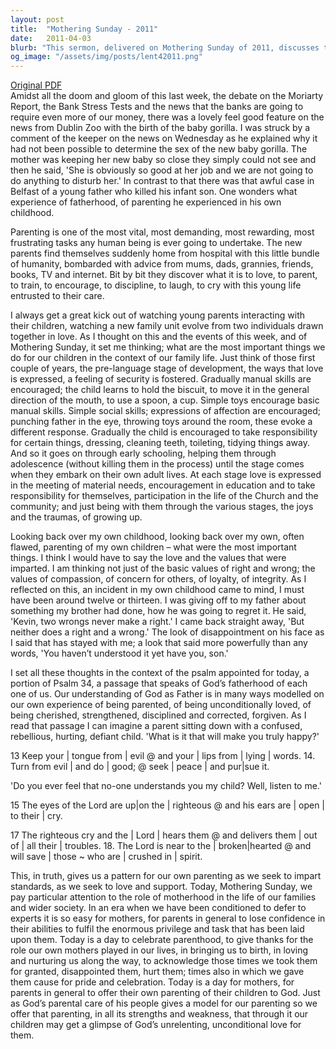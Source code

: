 ```yaml
---
layout: post
title:  "Mothering Sunday - 2011"
date:   2011-04-03
blurb: "This sermon, delivered on Mothering Sunday of 2011, discusses the importance and challenges of parenting. It highlights the role of love, values, and responsibility in raising a child. The sermon also reflects on the speaker's own experiences as a parent and child, and relates these to the understanding of God as a Father."
og_image: "/assets/img/posts/lent42011.png"
---
```

[Original PDF](/assets/pdf/lent42011.pdf)    
Amidst all the doom and gloom of this last week, the debate on the Moriarty Report, the Bank Stress Tests and the news that the banks are going to require even more of our money, there was a lovely feel good feature on the news from Dublin Zoo with the birth of the baby gorilla. I was struck by a comment of the keeper on the news on Wednesday as he explained why it had not been possible to determine the sex of the new baby gorilla. The mother was keeping her new baby so close they simply could not see and then he said, 'She is obviously so good at her job and we are not going to do anything to disturb her.' In contrast to that there was that awful case in Belfast of a young father who killed his infant son. One wonders what experience of fatherhood, of parenting he experienced in his own childhood.

Parenting is one of the most vital, most demanding, most rewarding, most frustrating tasks any human being is ever going to undertake. The new parents find themselves suddenly home from hospital with this little bundle of humanity, bombarded with advice from mums, dads, grannies, friends, books, TV and internet. Bit by bit they discover what it is to love, to parent, to train, to encourage, to discipline, to laugh, to cry with this young life entrusted to their care.

I always get a great kick out of watching young parents interacting with their children, watching a new family unit evolve from two individuals drawn together in love. As I thought on this and the events of this week, and of Mothering Sunday, it set me thinking; what are the most important things we do for our children in the context of our family life. Just think of those first couple of years, the pre-language stage of development, the ways that love is expressed, a feeling of security is fostered. Gradually manual skills are encouraged; the child learns to hold the biscuit, to move it in the general direction of the mouth, to use a spoon, a cup. Simple toys encourage basic manual skills. Simple social skills; expressions of affection are encouraged; punching father in the eye, throwing toys around the room, these evoke a different response. Gradually the child is encouraged to take responsibility for certain things, dressing, cleaning teeth, toileting, tidying things away. And so it goes on through early schooling, helping them through adolescence (without killing them in the process) until the stage comes when they embark on their own adult lives. At each stage love is expressed in the meeting of material needs, encouragement in education and to take responsibility for themselves, participation in the life of the Church and the community; and just being with them through the various stages, the joys and the traumas, of growing up.

Looking back over my own childhood, looking back over my own, often flawed, parenting of my own children – what were the most important things. I think I would have to say the love and the values that were imparted. I am thinking not just of the basic values of right and wrong; the values of compassion, of concern for others, of loyalty, of integrity. As I reflected on this, an incident in my own childhood came to mind, I must have been around twelve or thirteen. I was giving off to my father about something my brother had done, how he was going to regret it. He said, 'Kevin, two wrongs never make a right.' I came back straight away, 'But neither does a right and a wrong.' The look of disappointment on his face as I said that has stayed with me; a look that said more powerfully than any words, 'You haven’t understood it yet have you, son.'

I set all these thoughts in the context of the psalm appointed for today, a portion of Psalm 34, a passage that speaks of God’s fatherhood of each one of us. Our understanding of God as Father is in many ways modelled on our own experience of being parented, of being unconditionally loved, of being cherished, strengthened, disciplined and corrected, forgiven. As I read that passage I can imagine a parent sitting down with a confused, rebellious, hurting, defiant child. 'What is it that will make you truly happy?'

13 Keep your | tongue from | evil @
and your | lips from | lying | words.
14. Turn from evil | and do | good; @
seek | peace | and pur|sue it.

'Do you ever feel that no-one understands you my child? Well, listen to me.'

15 The eyes of the Lord are up|on the | righteous @
and his ears are | open | to their | cry.

17 The righteous cry and the | Lord | hears them @
and delivers them | out of | all their | troubles.
18. The Lord is near to the | broken|hearted @
and will save | those ~ who are | crushed in | spirit.

This, in truth, gives us a pattern for our own parenting as we seek to impart standards, as we seek to love and support. Today, Mothering Sunday, we pay particular attention to the role of motherhood in the life of our families and wider society. In an era when we have been conditioned to defer to experts it is so easy for mothers, for parents in general to lose confidence in their abilities to fulfil the enormous privilege and task that has been laid upon them. Today is a day to celebrate parenthood, to give thanks for the role our own mothers played in our lives, in bringing us to birth, in loving and nurturing us along the way, to acknowledge those times we took them for granted, disappointed them, hurt them; times also in which we gave them cause for pride and celebration. Today is a day for mothers, for parents in general to offer their own parenting of their children to God. Just as God’s parental care of his people gives a model for our parenting so we offer that parenting, in all its strengths and weakness, that through it our children may get a glimpse of God’s unrelenting, unconditional love for them.
